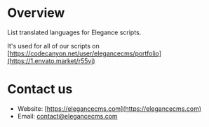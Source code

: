 # Overview

List translated languages for Elegance scripts.

It's used for all of our scripts on [https://codecanyon.net/user/elegancecms/portfolio](https://1.envato.market/r55vj)

# Contact us
- Website: [https://elegancecms.com](https://elegancecms.com)
- Email: [contact@elegancecms.com](mailto:contact@elegancecms.com)
